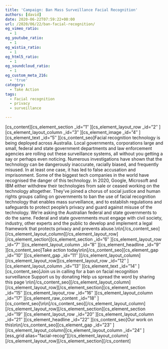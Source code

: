 ```yaml
---
title: 'Campaign: Ban Mass Surveillance Facial Recognition'
authors: [david]
date: 2020-06-22T07:59:22+00:00
url: /2020/06/22/ban-facial-recognition/
eg_vimeo_ratio:
  - 1
eg_youtube_ratio:
  - 1
eg_wistia_ratio:
  - 1
eg_html5_ratio:
  - 1
eg_soundcloud_ratio:
  - 1
eg_custom_meta_216:
  - 'true'
category:
  - Take Action
tags:
  - Facial recognition
  - privacy
  - surveillance

---
```

\[cs\_content\]\[cs\_element\_section \_id=&#8221;1&#8243; \]\[cs\_element\_layout\_row \_id=&#8221;2&#8243; \]\[cs\_element\_layout\_column \_id=&#8221;3&#8243; \]\[cs\_element\_image \_id=&#8221;4&#8243; \]\[cs\_element\_text \_id=&#8221;5&#8243; \][cs\_content\_seo]Facial recognition technology is being deployed across Australia. Local governments, corporations large and small, federal and state government departments and law enforcement agencies are rolling out these surveillance systems, all without you getting a say or perhaps even noticing.
Numerous investigations have shown that the technology can be dangerously inaccurate, racially biased, and frequently misused. In at least one case, it has led to false accusation and imprisonment.
Some of the biggest tech companies in the world have recognised the danger of this technology. In 2020, Google, Microsoft and IBM either withdrew their technologies from sale or ceased working on the technology altogether.
They&rsquo;ve joined a chorus of social justice and human rights groups calling on governments to ban the use of facial recognition technology that enables mass surveillance, and to establish regulations and safeguards to protect people&rsquo;s privacy and guard against misuse of the technology.
We&rsquo;re asking the Australian federal and state governments to do the same.
Federal and state governments must engage with civil society, industry, other experts and the public to develop and implement a legal framework that protects privacy and prevents abuse.\n\n\[/cs\_content\_seo\]\[/cs\_element\_layout\_column\]\[/cs\_element\_layout\_row\]\[/cs\_element\_section\]\[cs\_element\_section \_id=&#8221;6&#8243; \]\[cs\_element\_layout\_row \_id=&#8221;7&#8243; \]\[cs\_element\_layout\_column \_id=&#8221;8&#8243; \]\[cs\_element\_headline \_id=&#8221;9&#8243; \]\[cs\_content\_seo]Take action today\n\n[/cs\_content\_seo\]\[cs\_element\_gap \_id=&#8221;10&#8243; \]\[cs\_element\_gap \_id=&#8221;11&#8243; \]\[/cs\_element\_layout\_column\]\[/cs\_element\_layout\_row\]\[cs\_element\_layout\_row \_id=&#8221;12&#8243; \]\[cs\_element\_layout\_column \_id=&#8221;13&#8243; \]\[cs\_element\_text \_id=&#8221;14&#8243; \][cs\_content_seo]Join us in calling for a ban on facial recognition surveillance
Support us by donating
Help us spread the word by sharing this page
\n\n\[/cs\_content\_seo\]\[/cs\_element\_layout\_column\]\[/cs\_element\_layout\_row\]\[/cs\_element\_section\]\[cs\_element\_section \_id=&#8221;15&#8243; \]\[cs\_element\_layout\_row \_id=&#8221;16&#8243; \]\[cs\_element\_layout\_column \_id=&#8221;17&#8243; \]\[cs\_element\_raw\_content \_id=&#8221;18&#8243; \]\[cs\_content\_seo]\n\n[/cs\_content\_seo\]\[/cs\_element\_layout\_column\]\[/cs\_element\_layout\_row\]\[/cs\_element\_section\]\[cs\_element\_section \_id=&#8221;19&#8243; \]\[cs\_element\_layout\_row \_id=&#8221;20&#8243; \]\[cs\_element\_layout\_column \_id=&#8221;21&#8243; \]\[cs\_element\_headline \_id=&#8221;22&#8243; \]\[cs\_content\_seo]Our work on this\n\n[/cs\_content\_seo\]\[cs\_element\_gap \_id=&#8221;23&#8243; \]\[/cs\_element\_layout\_column\]\[cs\_element\_layout\_column \_id=&#8221;24&#8243; \]\[ess\_grid alias=&#8221;facial-recog&#8221;\]\[/cs\_element\_layout\_column\]\[/cs\_element\_layout\_row\]\[/cs\_element\_section\][/cs_content]
